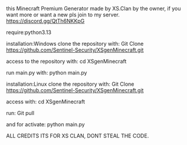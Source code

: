 this Minecraft Premium Generator made by XS.Clan by the owner, if you want more or want a new pls join to my server.
https://discord.gg/QtTh6NKKpG

require:python3.13

installation:Windows
clone the repository with:
Git Clone https://github.com/Sentinel-Security/XSgenMinecraft.git

access to the repository with:
cd XSgenMinecraft

run main.py with:
python main.py

installation:Linux
clone the repository with:
Git Clone https://github.com/Sentinel-Security/XSgenMinecraft.git

access with:
cd XSgenMinecraft

run:
Git pull

and for activate:
python main.py

ALL CREDITS ITS FOR XS CLAN, DONT STEAL THE CODE.
